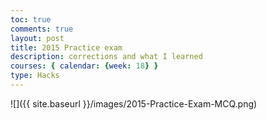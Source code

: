 ```yaml
---
toc: true
comments: true
layout: post
title: 2015 Practice exam
description: corrections and what I learned
courses: { calendar: {week: 18} }
type: Hacks
---
```


![]({{ site.baseurl }}/images/2015-Practice-Exam-MCQ.png)